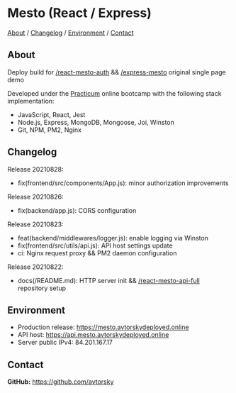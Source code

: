 # Mesto (React / Express) 

[About](#about) /
[Changelog](#changelog) /
[Environment](#environment) /
[Contact](#contact)

## About
Deploy build for <a href="https://github.com/avtorsky/react-mesto-auth" target="_blank">/react-mesto-auth</a> && <a href="https://github.com/avtorsky/express-mesto" target="_blank">/express-mesto</a> original single page demo

Developed under the [Practicum](https://practicum.yandex.com/web/) online bootcamp with the following stack implementation:
* JavaScript, React, Jest
* Node.js, Express, MongoDB, Mongoose, Joi, Winston
* Git, NPM, PM2, Nginx

## Changelog
Release 20210828:
* fix(frontend/src/components/App.js): minor authorization improvements

Release 20210826:
* fix(backend/app.js): CORS configuration

Release 20210823:
* feat(backend/middlewares/logger.js): enable logging via Winston
* fix(frontend/src/utils/api.js): API host settings update
* ci: Nginx request proxy && PM2 daemon configuration

Release 20210822:
* docs(/README.md): HTTP server init && <a href="https://github.com/avtorsky/react-mesto-api-full" target="_blank">/react-mesto-api-full</a> repository setup

## Environment
* Production release: <a href="https://mesto.avtorskydeployed.online" target="_blank">https://mesto.avtorskydeployed.online</a>
* API host: <a href="https://api.mesto.avtorskydeployed.online" target="_blank">https://api.mesto.avtorskydeployed.online</a>
* Server public IPv4: 84.201.167.17

## Contact
__GitHub:__ <a href="https://github.com/avtorsky" target="_blank">https://github.com/avtorsky</a>